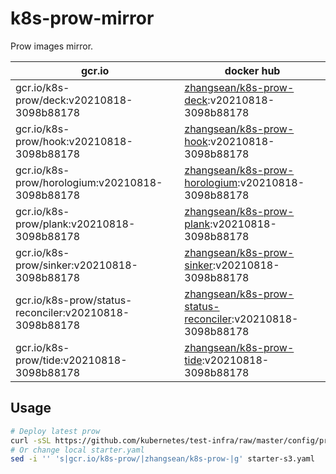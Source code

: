 # k8s-prow-mirror

Prow images mirror.

gcr.io | docker hub
---|---
gcr.io/k8s-prow/deck:v20210818-3098b88178 | [zhangsean/k8s-prow-deck](https://hub.docker.com/r/zhangsean/k8s-prow-deck):v20210818-3098b88178
gcr.io/k8s-prow/hook:v20210818-3098b88178 | [zhangsean/k8s-prow-hook](https://hub.docker.com/r/zhangsean/k8s-prow-hook):v20210818-3098b88178
gcr.io/k8s-prow/horologium:v20210818-3098b88178 | [zhangsean/k8s-prow-horologium](https://hub.docker.com/r/zhangsean/k8s-prow-horologium):v20210818-3098b88178
gcr.io/k8s-prow/plank:v20210818-3098b88178 | [zhangsean/k8s-prow-plank](https://hub.docker.com/r/zhangsean/k8s-prow-plank):v20210818-3098b88178
gcr.io/k8s-prow/sinker:v20210818-3098b88178 | [zhangsean/k8s-prow-sinker](https://hub.docker.com/r/zhangsean/k8s-prow-sinker):v20210818-3098b88178
gcr.io/k8s-prow/status-reconciler:v20210818-3098b88178 | [zhangsean/k8s-prow-status-reconciler](https://hub.docker.com/r/zhangsean/k8s-prow-status-reconciler):v20210818-3098b88178
gcr.io/k8s-prow/tide:v20210818-3098b88178 | [zhangsean/k8s-prow-tide](https://hub.docker.com/r/zhangsean/k8s-prow-tide):v20210818-3098b88178

## Usage

```bash
# Deploy latest prow
curl -sSL https://github.com/kubernetes/test-infra/raw/master/config/prow/cluster/starter-s3.yaml | sed 's|gcr.io/k8s-prow/|zhangsean/k8s-prow-|g' | kubectl apply -f -
# Or change local starter.yaml
sed -i '' 's|gcr.io/k8s-prow/|zhangsean/k8s-prow-|g' starter-s3.yaml
```

